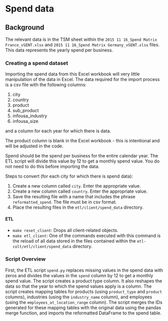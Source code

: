 # Spend data

## Background
The relevant data is in the TSM sheet within the `2015 11 16_Spend Matrix France_vSENT.xlsx` and `2015 11 16_Spend Matrix Germany_vSENT.xlsx` files. This data represents the yearly spend per business. 

### Creating a spend dataset
Importing the spend data from this Excel workbook will very little manipulation of the data in Excel. The data required for the import process is a csv file with the following columns:
 
1. city
2. country
3. product	
4. sub_product	
5. infousa_industry	
6. infousa_size	

and a column for each year for which there is data. 

The product column is blank in the Excel workbook - this is intentional and will be adjusted in the code.

Spend should be the spend per business for the entire calendar year. The ETL script will divide this value by 12 to get a monthly spend value. You do not need to do this before importing the data.

Steps to convert (for each city for which there is spend data): 

1. Create a new column called `city`. Enter the appropriate value.
2. Create a new column called `country`. Enter the appropriate value.
3. Save the resulting file with a name that includes the phrase `reformatted_spend`. The file must be in csv format.
4. Place the resulting files in the `etl/client/spend_data` directory.

#### ETL

 - `make reset_client`: Drops all client-related objects.
 - `make etl_client`: One of the commands executed with this command is the reload of all data stored in the files contained within the `etl-colt/etl/client/spend_data` directory.
 
### Script Overview
 
First, the ETL script `spend.py` replaces missing values in the spend data with zeros and divides the values in the `spend` column by 12 to get a monthly spend value. The script creates a product type column. It also reshapes the data so that the year to which the spend values apply is a column. The script creates mapping tables for products (using `product_type` and `product` columns), industries (using the `industry_name` column), and employees (using the `employees_at_location_range` column). The script merges the IDs generated for these mapping tables with the original data using the pandas merge function, and imports the reformatted DataFrame to the spend table.
 
  

